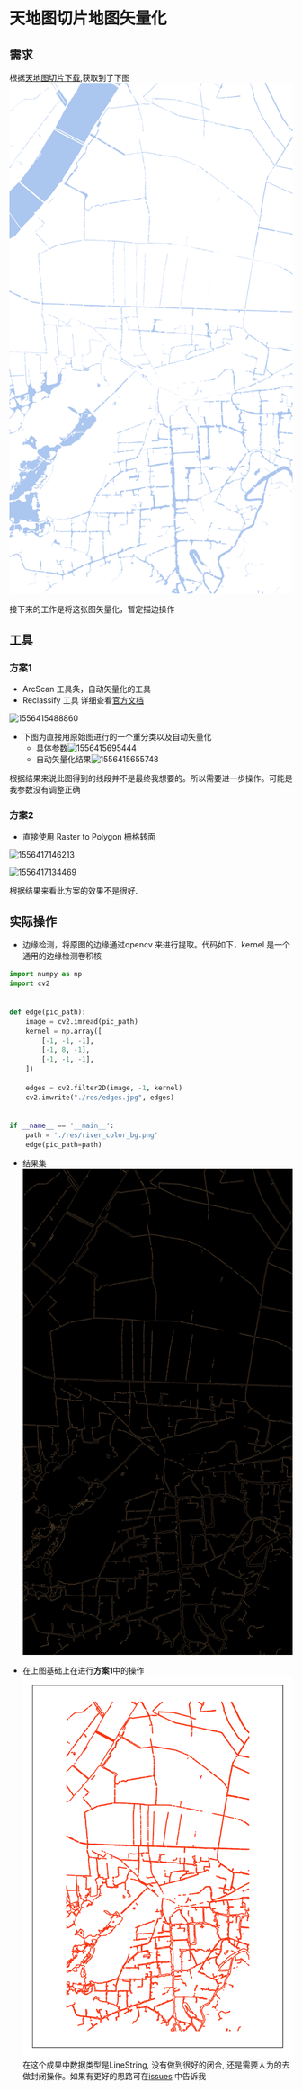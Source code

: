 # 天地图切片地图矢量化

## 需求

根据[天地图切片下载](./download_xyzMAP.md),获取到了下图
![](../pic/river_color_bg.png)

接下来的工作是将这张图矢量化，暂定描边操作







## 工具

### 方案1

- ArcScan 工具条，自动矢量化的工具
- Reclassify 工具  详细查看[官方文档](<http://desktop.arcgis.com/zh-cn/arcmap/10.3/tools/spatial-analyst-toolbox/reclassify.htm>)



![1556415488860](E:\PycharmProjects\ocv\doc\assets\1556415488860.png)





- 下图为直接用原始图进行的一个重分类以及自动矢量化
  - 具体参数![1556415695444](E:\PycharmProjects\ocv\doc\assets\1556415695444.png) 
  - 自动矢量化结果![1556415655748](E:\PycharmProjects\ocv\doc\assets\1556415655748.png)

根据结果来说此图得到的线段并不是最终我想要的。所以需要进一步操作。可能是我参数没有调整正确



### 方案2

- 直接使用 Raster to Polygon 栅格转面

![1556417146213](E:\PycharmProjects\ocv\doc\assets\1556417146213.png)

![1556417134469](E:\PycharmProjects\ocv\doc\assets\1556417134469.png)



根据结果来看此方案的效果不是很好.



## 实际操作

- 边缘检测，将原图的边缘通过opencv 来进行提取。代码如下，kernel 是一个通用的边缘检测卷积核

```python
import numpy as np
import cv2


def edge(pic_path):
    image = cv2.imread(pic_path)
    kernel = np.array([
        [-1, -1, -1],
        [-1, 8, -1],
        [-1, -1, -1],
    ])

    edges = cv2.filter2D(image, -1, kernel)
    cv2.imwrite("./res/edges.jpg", edges)


if __name__ == '__main__':
    path = './res/river_color_bg.png'
    edge(pic_path=path)
```

- 结果集
![](assets/edges.jpg)





- 在上图基础上在进行**方案1**中的操作
![](assets/001.svg)
在这个成果中数据类型是LineString, 没有做到很好的闭合, 还是需要人为的去做封闭操作。如果有更好的思路可在[issues](https://github.com/wt1187982580/tianditu-python/issues) 中告诉我
